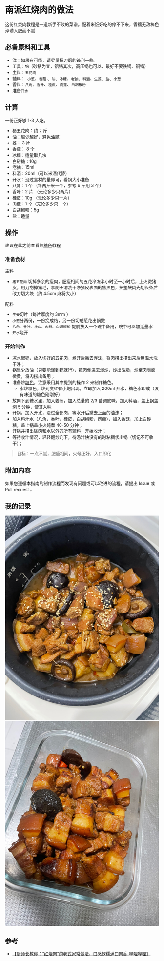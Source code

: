 # 南派红烧肉的做法

这份红烧肉教程是一道新手不败的菜谱。配着米饭好吃的停不下来，香糯无敌棒色泽诱人肥而不腻

## 必备原料和工具

- 注：如果有可能，请尽量把刀磨的锋利一些。
- 工具：`锅`（砂锅为宜，铝锅其次，高压锅也可以，最好不要铁锅、铜锅）
- 主料：`五花肉`
- 辅料：` 小葱`、`香菇` 、`油`、`冰糖`、`老抽`、`料酒`、`生姜`、`盐`、`小葱`
- 香料：`八角`、`香叶`、`桂皮`、`肉蔻`、`白胡椒粉`
- 准备`开水`

## 计算

一份正好够 1-3 人吃。

- 猪五花肉：约 2 斤
- 油：越少越好，避免油腻
- 姜： 3 片
- 香菇： 8 个
- 冰糖：适量取几块
- 白砂糖：10g
- 老抽：15ml
- 料酒：20ml（可以米酒代替）
- 开水：没过食材的量即可，看锅大小准备
- 八角：1 个 （每两斤来一个，参考 6 斤用 3 个）
- 香叶：2 片 （无论多少只两片）
- 桂皮：10g （无论多少只一片）
- 肉蔻：1 个（无论多少只一个）
- 白胡椒粉：5g
- 盐：适量

## 操作

建议在此之前查看炒[糖色](./../../condiment/糖色.md)教程

### 准备食材

主料

- `猪五花肉` 切掉多余的瘦肉，肥瘦相间的五花冷冻半小时至一小时后，上火烫猪皮，用刀刮掉猪毛，拿刷子清洗干净猪皮表面的焦黑色，把整块肉先切长条后改刀切大块（约 4.5cm 麻将大小）

配料

- `生姜`切片（每片厚度约 3mm ）
- `小葱`分两份，一份挽成结，另一份切成葱花出锅撒
- `八角、香叶、桂皮、肉蔻、白胡椒粉` 提前放入一个碗中备用，碗中可以加适量水
- `开水`烧开

### 开始制作

- 凉水起锅，放入切好的五花肉，煮开后撇去浮沫，将肉捞出捞出来后用温水洗干净；
- 锅里少放油（只要能润到锅就行），把肉倒进去爆炒，炒出油脂，炒至肉表面微黄，将肉捞出备用；
- 准备炒[糖色](./../../condiment/糖色.md)，注意采用其中提到的操作 2 来制作糖色。
  - 水炒糖色，炒到变红有小炮出现，立即加入 200ml 开水，糖色水即成（没有味道的糖色刚刚好）
- 放肉下到糖水里，加入姜葱，加入总量的 2/3 盐调底味，加入料酒，盖上锅盖焖 5 分钟，使其入味
- 开锅，加入开水，没过全部肉，等水开后撇去上面的油沫；
- 加入料汁水（八角，香叶，桂皮，白胡椒粉，肉蔻），加入香菇，加上白砂糖，盖上锅盖小火炖煮 40-50 分钟；
- 开锅并捞出除肉和水以外的所有辅料，开始收汁；
- 等待收汁情况，轻轻翻炒几下，待汤汁快没有的时粘稠状出锅（切记不可收干）；

> 目标：一点不腻，肥瘦相间，火候正好，入口即化

## 附加内容

如果您遵循本指南的制作流程而发现有问题或可以改进的流程，请提出 Issue 或 Pull request 。

## 我的记录

![示例菜成品](./pic_01.jpg)
![示例菜成品](./pic_02.jpg)

## 参考

- [【厨师长教你：“红烧肉”的老式家常做法，口感软糯满口肉香-哔哩哔哩】](https://www.bilibili.com/video/BV1nJ41127kw/)
